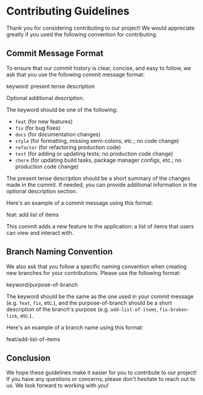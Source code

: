 # Contributing Guidelines

Thank you for considering contributing to our project! We would appreciate greatly if you used the following convention for contributing.

## Commit Message Format

To ensure that our commit history is clear, concise, and easy to follow, we ask that you use the following commit message format:

keyword: present tense description

Optional additional description.


The keyword should be one of the following:

- `feat` (for new features)
- `fix` (for bug fixes)
- `docs` (for documentation changes)
- `style` (for formatting, missing semi-colons, etc.; no code change)
- `refactor` (for refactoring production code)
- `test` (for adding or updating tests; no production code change)
- `chore` (for updating build tasks, package manager configs, etc.; no production code change)

The present tense description should be a short summary of the changes made in the commit. If needed, you can provide additional information in the optional description section.

Here's an example of a commit message using this format:

feat: add list of items

This commit adds a new feature to the application: a list of items that users can view and interact with.


## Branch Naming Convention

We also ask that you follow a specific naming convention when creating new branches for your contributions. Please use the following format:

keyword/purpose-of-branch


The keyword should be the same as the one used in your commit message (e.g. `feat`, `fix`, etc.), and the purpose-of-branch should be a short description of the branch's purpose (e.g. `add-list-of-items`, `fix-broken-link`, etc.).

Here's an example of a branch name using this format:


feat/add-list-of-items


## Conclusion

We hope these guidelines make it easier for you to contribute to our project! If you have any questions or concerns, please don't hesitate to reach out to us. We look forward to working with you!

